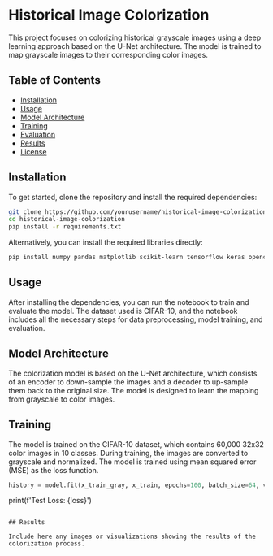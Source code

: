 # Historical Image Colorization

This project focuses on colorizing historical grayscale images using a deep learning approach based on the U-Net architecture. The model is trained to map grayscale images to their corresponding color images.

## Table of Contents

- [Installation](#installation)
- [Usage](#usage)
- [Model Architecture](#model-architecture)
- [Training](#training)
- [Evaluation](#evaluation)
- [Results](#results)
- [License](#license)

## Installation

To get started, clone the repository and install the required dependencies:

```bash
git clone https://github.com/yourusername/historical-image-colorization.git
cd historical-image-colorization
pip install -r requirements.txt
```

Alternatively, you can install the required libraries directly:

```bash
pip install numpy pandas matplotlib scikit-learn tensorflow keras opencv-python
```

## Usage

After installing the dependencies, you can run the notebook to train and evaluate the model. The dataset used is CIFAR-10, and the notebook includes all the necessary steps for data preprocessing, model training, and evaluation.

## Model Architecture

The colorization model is based on the U-Net architecture, which consists of an encoder to down-sample the images and a decoder to up-sample them back to the original size. The model is designed to learn the mapping from grayscale to color images.

## Training

The model is trained on the CIFAR-10 dataset, which contains 60,000 32x32 color images in 10 classes. During training, the images are converted to grayscale and normalized. The model is trained using mean squared error (MSE) as the loss function.

```python
history = model.fit(x_train_gray, x_train, epochs=100, batch_size=64, validation_data=(x_val_gray, x_val))
```

print(f'Test Loss: {loss}')
```

## Results

Include here any images or visualizations showing the results of the colorization process.
